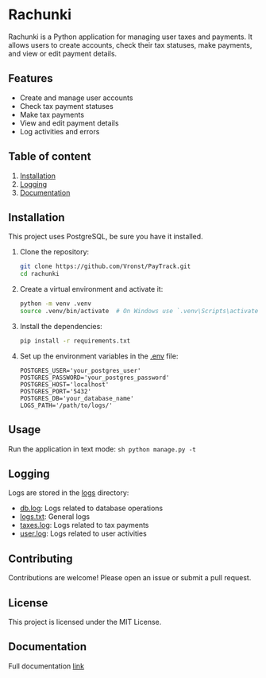 # Rachunki

Rachunki is a Python application for managing user taxes and payments. It allows users to create accounts, check their tax statuses, make payments, and view or edit payment details.

## Features

- Create and manage user accounts
- Check tax payment statuses
- Make tax payments
- View and edit payment details
- Log activities and errors

## Table of content
1. [Installation](#Installation)
2. [Logging](#Logging)
3. [Documentation](#Documentation)

## Installation

This project uses PostgreSQL, be sure you have it installed.

1. Clone the repository:
    ```sh
    git clone https://github.com/Vronst/PayTrack.git
    cd rachunki
    ```

2. Create a virtual environment and activate it:
    ```sh
    python -m venv .venv
    source .venv/bin/activate  # On Windows use `.venv\Scripts\activate`
    ```

3. Install the dependencies:
    ```sh
    pip install -r requirements.txt
    ```

4. Set up the environment variables in the [.env]() file:
    ```env
    POSTGRES_USER='your_postgres_user'
    POSTGRES_PASSWORD='your_postgres_password'
    POSTGRES_HOST='localhost'
    POSTGRES_PORT='5432'
    POSTGRES_DB='your_database_name'
    LOGS_PATH='/path/to/logs/'
    ```

## Usage

Run the application in text mode:
    ```sh
    python manage.py -t
    ```

## Logging

Logs are stored in the [logs](http://_vscodecontentref_/4) directory:
- [db.log](): Logs related to database operations
- [logs.txt](): General logs
- [taxes.log](): Logs related to tax payments
- [user.log](): Logs related to user activities

## Contributing

Contributions are welcome! Please open an issue or submit a pull request.

## License

This project is licensed under the MIT License.

## Documentation

Full documentation [link](https://github.com/Vronst/PayTrack/tree/main/app)
